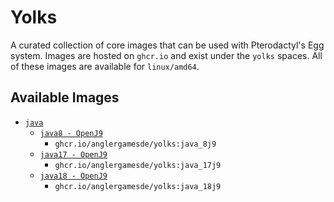 # Yolks

A curated collection of core images that can be used with Pterodactyl's Egg system.
Images are hosted on `ghcr.io` and exist under the `yolks` spaces.
All of these images are available for `linux/amd64`.


## Available Images
* [`java`](https://github.com/AnglergamesDE/agde_yolks/tree/main/java)
  * [`java8 - OpenJ9`](https://github.com/AnglergamesDE/docker-images/tree/main/java/8j9)
    * `ghcr.io/anglergamesde/yolks:java_8j9`
  * [`java17 - OpenJ9`](https://github.com/AnglergamesDE/docker-images/tree/main/java/17j9)
    * `ghcr.io/anglergamesde/yolks:java_17j9`
  * [`java18 - OpenJ9`](https://github.com/AnglergamesDE/docker-images/tree/main/java/17j9)
	  * `ghcr.io/anglergamesde/yolks:java_18j9`
